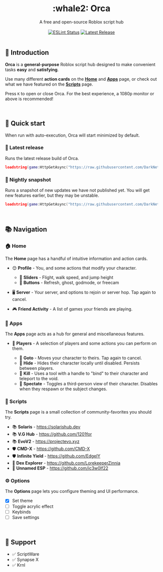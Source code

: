 <h1 align="center">:whale2: Orca</h1>
<div align="center">A free and open-source Roblox script hub</div>
<br>
<div align="center">
	<a href="https://github.com/DarkNetworks/Orca/actions"><img src="https://github.com/DarkNetworks/Orca/actions/workflows/eslint.yaml/badge.svg" alt="ESLint Status" /></a>
	<a href="https://github.com/DarkNetworks/Orca/releases/latest"><img src="https://img.shields.io/github/v/release/DarkNetworks/Orca?include_prereleases" alt="Latest Release" /></a>
</div>
<div>&nbsp;</div>

## :whale2: Introduction

**Orca** is a **general-purpose** Roblox script hub designed to make convenient tasks **easy** and **satisfying**.

Use many different **action cards** on the [**Home**](https://github.com/DarkNetworks/Orca#house-home) and [**Apps**](https://github.com/DarkNetworks/Orca#iphone-apps) page, or check out what we have featured on the [**Scripts**](https://github.com/DarkNetworks/Orca#newspaper-scripts) page.

Press `K` to open or close Orca. For the best experience, a 1080p monitor or above is recommended!

&nbsp;

## :rocket: Quick start

When run with auto-execution, Orca will start minimized by default.

### :pushpin: Latest release

Runs the latest release build of Orca.

```lua
loadstring(game:HttpGetAsync("https://raw.githubusercontent.com/DarkNetworks/Orca/master/public/latest.lua"))()
```

### :construction: Nightly snapshot

Runs a snapshot of new updates we have not published yet. You will get new features earlier, but they may be unstable.

```lua
loadstring(game:HttpGetAsync("https://raw.githubusercontent.com/DarkNetworks/Orca/master/public/snapshot.lua"))()
```

&nbsp;

## :books: Navigation

### :house: Home

The **Home** page has a handful of intuitive information and action cards.

- :blush: **Profile** - You, and some actions that modify your character.

  - :radio_button: **Sliders** - Flight, walk speed, and jump height
  - :radio_button: **Buttons** - Refresh, ghost, godmode, or freecam

- :desktop_computer: **Server** - Your server, and options to rejoin or server hop. Tap again to cancel.

- :video_game: **Friend Activity** - A list of games your friends are playing.

### :iphone: Apps

The **Apps** page acts as a hub for general and miscellaneous features.

- :hugs: **Players** - A selection of players and some actions you can perform on them.

  - :radio_button: **Goto** - Moves your character to theirs. Tap again to cancel.
  - :radio_button: **Hide** - Hides their character locally until disabled. Persists between players.
  - :radio_button: **Kill** - Uses a tool with a handle to "bind" to their character and teleport to the void.
  - :radio_button: **Spectate** - Toggles a third-person view of their character. Disables when they respawn or the subject changes.

### :newspaper: Scripts

The **Scripts** page is a small collection of community-favorites you should try.

- :books: **Solaris** - https://solarishub.dev
- :books: **V.G Hub** - https://github.com/1201for
- :books: **EvoV2** - https://projectevo.xyz
- :shield: **CMD-X** - https://github.com/CMD-X
- :shield: **Infinite Yield** - https://github.com/EdgeIY
- :mag_right: **Dex Explorer** - https://github.com/LorekeeperZinnia
- :mag_right: **Unnamed ESP** - https://github.com/ic3w0lf22

### :gear: Options

The **Options** page lets you configure theming and UI performance.

 - [x] Set theme
 - [ ] Toggle acrylic effect
 - [ ] Keybinds
 - [ ] Save settings

&nbsp;

## :sparkling_heart: Support

- :white_check_mark: ScriptWare
- :white_check_mark: Synapse X
- :white_check_mark: Krnl

